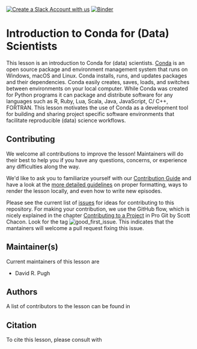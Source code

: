 [![Create a Slack Account with us](https://img.shields.io/badge/Create_Slack_Account-The_Carpentries-071159.svg)](https://swc-slack-invite.herokuapp.com/)
[![Binder](https://mybinder.org/badge_logo.svg)](https://mybinder.org/v2/gh/carpentries-incubator/introduction-to-conda-for-data-scientists/binder?urlpath=lab)

# Introduction to Conda for (Data) Scientists

This lesson is an introduction to Conda for (data) scientists.
[Conda](https://docs.conda.io/projects/conda/en/latest/index.html) is  an open source package and
environment management system that runs on Windows, macOS and Linux. Conda installs, runs, and
updates packages and their dependencies. Conda easily creates, saves, loads, and switches between
environments on your local computer. While Conda was created for Python programs it can package
and distribute software for any languages such as R, Ruby, Lua, Scala, Java, JavaScript, C/ C++,
FORTRAN. This lesson motivates the use of Conda as a development tool for building and sharing
project specific software environments that facilitate reproducible (data) science workflows.

## Contributing

We welcome all contributions to improve the lesson! Maintainers will do their best to help you if you have any
questions, concerns, or experience any difficulties along the way.

We'd like to ask you to familiarize yourself with our [Contribution Guide](CONTRIBUTING.md) and have a look at
the [more detailed guidelines][lesson-example] on proper formatting, ways to render the lesson locally, and even
how to write new episodes.

Please see the current list of [issues](https://github.com/carpentries-incubator/introduction-to-conda-for-data-scientists/issues) for ideas for contributing to this
repository. For making your contribution, we use the GitHub flow, which is
nicely explained in the chapter [Contributing to a Project](https://git-scm.com/book/en/v2/GitHub-Contributing-to-a-Project) in Pro Git
by Scott Chacon.
Look for the tag ![good\_first\_issue](https://img.shields.io/badge/-good%20first%20issue-gold.svg). This indicates that the mantainers will welcome a pull request fixing this issue.

## Maintainer(s)

Current maintainers of this lesson are

- David R. Pugh

## Authors

A list of contributors to the lesson can be found in <AUTHORS>

## Citation

To cite this lesson, please consult with <CITATION>

[lesson-example]: https://carpentries.github.io/lesson-example



